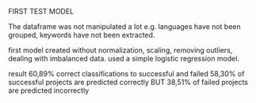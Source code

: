 FIRST TEST MODEL

The dataframe was not manipulated a lot e.g. languages have not been grouped, keywords have not been extracted.

first model created without normalization, scaling, removing outliers, dealing with imbalanced data.
used a simple logistic regression model.

result
60,89% correct classifications to successful and failed
58,30% of successful projects are predicted correctly
BUT 38,51% of failed projects are predicted incorrectly

